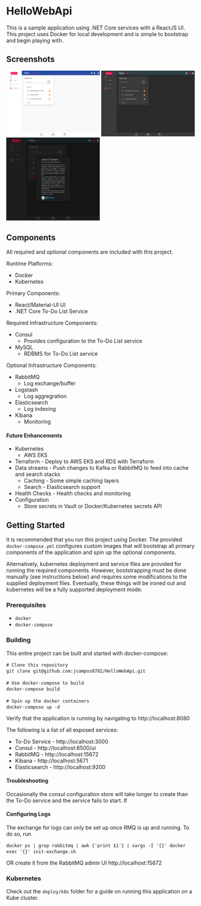 # HelloWebApi

This is a sample application using .NET Core services with a ReactJS UI. This project uses Docker for local development and is simple to bootstrap and begin playing with.

## Screenshots
<img src='https://raw.githubusercontent.com/jcampos8782/HelloWebApi/master/img/light.png' width=250 />
<img src='https://raw.githubusercontent.com/jcampos8782/HelloWebApi/master/img/dark.png' width=250 />
<img src='https://raw.githubusercontent.com/jcampos8782/HelloWebApi/master/img/modal.png' width=250 />

## Components
All required and optional components are included with this project.

Runtime Platforms:
* Docker
* Kubernetes

Primary Components:
* React/Material-UI UI
* .NET Core To-Do List Service

Required Infrastructure Components:
* Consul
  * Provides configuration to the To-Do List service
* MySQL
  * RDBMS for To-Do List service

Optional Infrastructure Components:
* RabbitMQ
  * Log exchange/buffer
* Logstash
  * Log aggregration
* Elasticsearch
  * Log indexing
* Kibana
  * Monitoring

#### Future Enhancements

* Kubernetes
  * AWS EKS
* Terraform - Deploy to AWS EKS and RDS with Terraform
* Data streams - Push changes to Kafka or RabbitMQ to feed into cache and search stacks
  * Caching - Some simple caching layers
  * Search - Elasticsearch support
* Health Checks - Health checks and monitoring
* Configuration
  * Store secrets in Vault or Docker/Kubernetes secrets API

## Getting Started

It is recommended that you run this project using Docker. The provided `docker-compose.yml`
configures custom images that will bootstrap all primary components of the application and
spin up the optional components.

Alternatively, kubernetes deployment and service files are provided for running the
required components. However, bootstrapping must be done manually (see instructions below)
and requires some modifications to the supplied deployment files. Eventually, these
things will be ironed out and kubernetes will be a fully supported deployment mode.

### Prerequisites

* `docker`
* `docker-compose`

### Building

This entire project can be built and started with docker-compose:

```
# Clone this repository
git clone git@github.com:jcampos8782/HelloWebApi.git

# Use docker-compose to build
docker-compose build

# Spin up the docker containers
docker-compose up -d
```

Verify that the application is running by navigating to http://localhost:8080

The following is a list of all exposed services:
* To-Do Service - http://localhost:3000
* Consul - http://localhost:8500/ui
* RabbitMQ - http://localhost:15672
* Kibana - http://localhost:5671
* Elasticsearch - http://localhost:9200

#### Troubleshooting
Occasionally the consul configuration store will take longer to create than the
To-Do service and the service fails to start. If
#### Configuring Logs
The exchange for logs can only be set up once RMQ is up and running. To do so, run
```
docker ps | grep rabbitmq | awk {'print $1'} | xargs -I '{}' docker exec '{}' init-exchange.sh
```
OR create it from the RabbitMQ admin UI http://localhost:15672

### Kubernetes

Check out the `deploy/k8s` folder for a guide on running this application on a Kube cluster.

